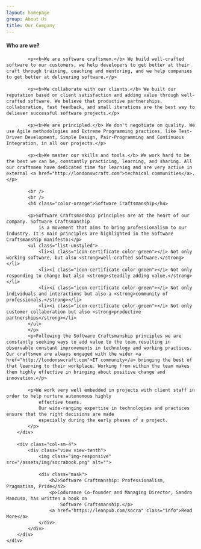 ```yaml
---
layout: homepage
group: About Us
title: Our Company
---
```


<div class="container">
    <div class="row margin-bottom-30">
        <div class="col-md-8 md-margin-bottom-40">
            <h4 class="color-orange">Who are we?</h4>

            <p><b>We are software craftsmen.</b> We build well-crafted software to our customers, we help developers to get better at their craft through training, coaching and mentoring, and we help companies to get better at delivering software.</p>

            <p><b>We collaborate with our clients.</b> We built our reputation based on client satisfaction and adding value through well-crafted software. We believe that productive partnerships, collaboration, fast feedback, and small iterations are the best way to deliever successful software projects.</p>

            <p><b>We are principled.</b> We don't negotiate on quality. We use Agile methodologies and Extreme Programming practices, like Test-Driven Development, Simple Design, Pair-Programming and Continuous Integration, in all our projects.</p>

            <p><b>We master our skills and tools.</b> We work hard to be the best we can be, constantly practicing, learning, and sharing. All our craftsmen have dedicated time for learning and are very active in external <a href="http://londonswcraft.com">technical communities</a>.</p>

            <br />
            <br />
            <h4 class="color-orange">Software Craftsmanship</h4>

            <p>Software Craftsmanship principles are at the heart of our company. Software Craftsmanship
                is a movement that aims to bring professionalism to our industry. It's main principles are highlighted in the Software Craftsmanship manifesto:</p>
            <ul class="list-unstyled">
                <li><i class="icon-certificate color-green"></i> Not only working software, but also <strong>well-crafted software.</strong></li>
                <li><i class="icon-certificate color-green"></i> Not only responding to change but also <strong>steadily adding value.</strong></li>
                <li><i class="icon-certificate color-green"></i> Not only individuals and interactions but also a <strong>community of professionals.</strong></li>
                <li><i class="icon-certificate color-green"></i> Not only customer collaboration but also <strong>productive partnerships</strong></li>
            </ul>
            </p>
            <p>Following the Software Craftsmanship principles we are constantly seeking ways to add value to the team,resulting in observable constant improvements in technology and working practices. Our craftsmen are always engaged with the wider <a href="http://londonswcraft.com">IT community</a> bringing the best of that learning to their workplace. Working from within the team makes them highly effective in bringing about positive change and innovation.</p>

            <p>We work very well embedded in projects with client staff in order to help nurture autonomous highly
                effective teams.
                Our wide-ranging expertise in technologies and practices ensure that the right decisions are made
                especially during the early phases of a project.
            </p>
        </div>

        <div class="col-sm-4">
            <div class="view view-tenth">
                <img class="img-responsive" src="/assets/img/socrabook.png" alt="">

                <div class="mask">
                    <h2>Software Craftmanship: Professionalism, Pragmatism, Pride</h2>
                    <p>Codurance Co-founder and Managing Director, Sandro Mancuso, has written a book on
                        Software Craftsmanship.</p>
                    <a href="https://leanpub.com/socra" class="info">Read More</a>
                </div>
            </div>
        </div>
    </div>
</div>
